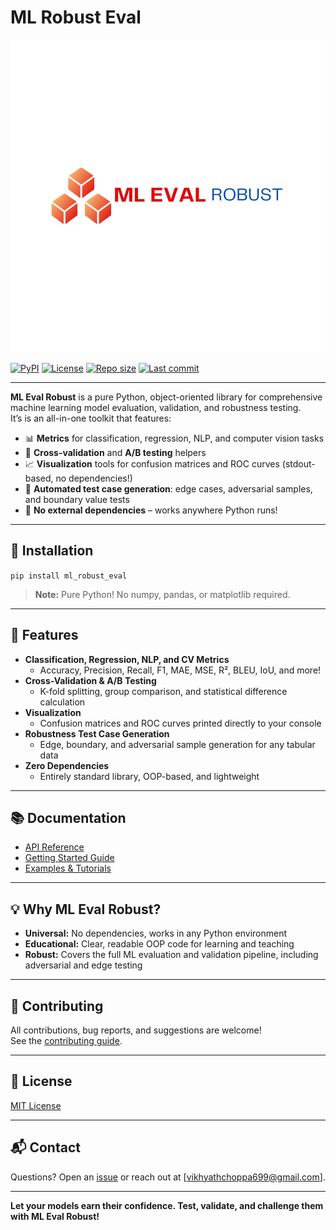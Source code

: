# ML Robust Eval

![ml-eval-robust-logo](https://github.com/VikhyatChoppa18/ml_robust_eval/blob/main/assets/ML%20Eval.png)

[![PyPI](https://img.shields.io/pypi/v/ml-eval-robust?color=blue&logo=PyPI)](https://pypi.org/project/ml-eval-robust/)
[![License](https://img.shields.io/pypi/l/ml-eval-robust)](https://github.com/yourusername/ml-eval-robust/blob/main/LICENSE)
[![Repo size](https://img.shields.io/github/repo-size/yourusername/ml-eval-robust)](https://github.com/yourusername/ml-eval-robust)
[![Last commit](https://img.shields.io/github/last-commit/yourusername/ml-eval-robust?logo=git)](https://github.com/yourusername/ml-eval-robust/commits/main)

---

**ML Eval Robust** is a pure Python, object-oriented library for comprehensive machine learning model evaluation, validation, and robustness testing.  
It’s is an all-in-one toolkit that features:

- 📊 **Metrics** for classification, regression, NLP, and computer vision tasks  
- 🔁 **Cross-validation** and **A/B testing** helpers  
- 📈 **Visualization** tools for confusion matrices and ROC curves (stdout-based, no dependencies!)  
- 🦾 **Automated test case generation**: edge cases, adversarial samples, and boundary value tests  
- 🧩 **No external dependencies** – works anywhere Python runs!

---

## 🚀 Installation
<code>pip install ml_robust_eval</code>

> **Note:** Pure Python! No numpy, pandas, or matplotlib required.
---

## 🧠 Features

- **Classification, Regression, NLP, and CV Metrics**  
  - Accuracy, Precision, Recall, F1, MAE, MSE, R², BLEU, IoU, and more!
- **Cross-Validation & A/B Testing**
  - K-fold splitting, group comparison, and statistical difference calculation
- **Visualization**
  - Confusion matrices and ROC curves printed directly to your console
- **Robustness Test Case Generation**
  - Edge, boundary, and adversarial sample generation for any tabular data
- **Zero Dependencies**
  - Entirely standard library, OOP-based, and lightweight

---

## 📚 Documentation

- [API Reference](https://github.com/yourusername/ml-eval-robust/wiki)
- [Getting Started Guide](https://github.com/yourusername/ml-eval-robust/blob/main/docs/GettingStarted.md)
- [Examples & Tutorials](https://github.com/yourusername/ml-eval-robust/blob/main/examples)

---

## 💡 Why ML Eval Robust?

- **Universal:** No dependencies, works in any Python environment
- **Educational:** Clear, readable OOP code for learning and teaching
- **Robust:** Covers the full ML evaluation and validation pipeline, including adversarial and edge testing

---

## 🤝 Contributing

All contributions, bug reports, and suggestions are welcome!  
See the [contributing guide](https://github.com/VikhyatChoppa18/ml_robust_eval/blob/main/blob/contributing.md).

---

## 📜 License

[MIT License](https://github.com/VikhyatChoppa18/ml_robust_eval/blob/main/LICENSE)

---

## 📬 Contact

Questions? Open an [issue](https://github.com/yourusername/ml-eval-robust/issues) or reach out at [vikhyathchoppa699@gmail.com].

---

**Let your models earn their confidence. Test, validate, and challenge them with ML Eval Robust!**

